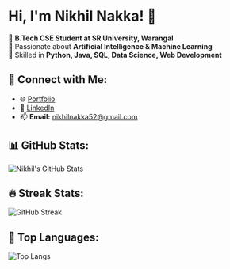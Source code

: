 # Hi, I'm Nikhil Nakka! 👋

🔹 **B.Tech CSE Student at SR University, Warangal**  
🔹 Passionate about **Artificial Intelligence & Machine Learning**  
🔹 Skilled in **Python, Java, SQL, Data Science, Web Development**  

## 🔗 Connect with Me:
- 🌐 [Portfolio](https://nikhil-nakka-portfolio.netlify.app/)
- 💼 [LinkedIn](https://www.linkedin.com/in/nikhil-nakka-ba8153295)
- 📫 **Email:** nikhilnakka52@gmail.com

## 📊 GitHub Stats:
![Nikhil's GitHub Stats](https://github-readme-stats.vercel.app/api?username=Nikhil18N&show_icons=true&theme=radical)

## 🔥 Streak Stats:
![GitHub Streak](https://github-readme-streak-stats.herokuapp.com/?user=Nikhil18N&theme=default)


## 🚀 Top Languages:
![Top Langs](https://github-readme-stats.vercel.app/api/top-langs/?username=Nikhil18N&layout=compact&theme=radical)

